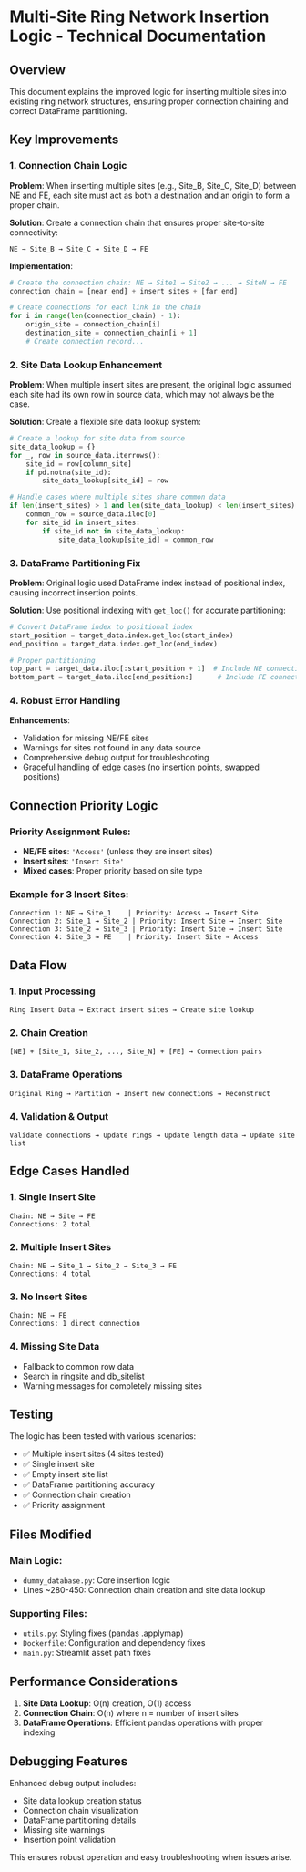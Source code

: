 # Multi-Site Ring Network Insertion Logic - Technical Documentation

## Overview
This document explains the improved logic for inserting multiple sites into existing ring network structures, ensuring proper connection chaining and correct DataFrame partitioning.

## Key Improvements

### 1. Connection Chain Logic
**Problem**: When inserting multiple sites (e.g., Site_B, Site_C, Site_D) between NE and FE, each site must act as both a destination and an origin to form a proper chain.

**Solution**: Create a connection chain that ensures proper site-to-site connectivity:
```
NE → Site_B → Site_C → Site_D → FE
```

**Implementation**:
```python
# Create the connection chain: NE → Site1 → Site2 → ... → SiteN → FE
connection_chain = [near_end] + insert_sites + [far_end]

# Create connections for each link in the chain
for i in range(len(connection_chain) - 1):
    origin_site = connection_chain[i]
    destination_site = connection_chain[i + 1]
    # Create connection record...
```

### 2. Site Data Lookup Enhancement
**Problem**: When multiple insert sites are present, the original logic assumed each site had its own row in source data, which may not always be the case.

**Solution**: Create a flexible site data lookup system:
```python
# Create a lookup for site data from source
site_data_lookup = {}
for _, row in source_data.iterrows():
    site_id = row[column_site]
    if pd.notna(site_id):
        site_data_lookup[site_id] = row

# Handle cases where multiple sites share common data
if len(insert_sites) > 1 and len(site_data_lookup) < len(insert_sites):
    common_row = source_data.iloc[0]
    for site_id in insert_sites:
        if site_id not in site_data_lookup:
            site_data_lookup[site_id] = common_row
```

### 3. DataFrame Partitioning Fix
**Problem**: Original logic used DataFrame index instead of positional index, causing incorrect insertion points.

**Solution**: Use positional indexing with `get_loc()` for accurate partitioning:
```python
# Convert DataFrame index to positional index
start_position = target_data.index.get_loc(start_index)
end_position = target_data.index.get_loc(end_index)

# Proper partitioning
top_part = target_data.iloc[:start_position + 1]  # Include NE connection
bottom_part = target_data.iloc[end_position:]      # Include FE connection
```

### 4. Robust Error Handling
**Enhancements**:
- Validation for missing NE/FE sites
- Warnings for sites not found in any data source
- Comprehensive debug output for troubleshooting
- Graceful handling of edge cases (no insertion points, swapped positions)

## Connection Priority Logic

### Priority Assignment Rules:
- **NE/FE sites**: `'Access'` (unless they are insert sites)
- **Insert sites**: `'Insert Site'`
- **Mixed cases**: Proper priority based on site type

### Example for 3 Insert Sites:
```
Connection 1: NE → Site_1    | Priority: Access → Insert Site
Connection 2: Site_1 → Site_2 | Priority: Insert Site → Insert Site  
Connection 3: Site_2 → Site_3 | Priority: Insert Site → Insert Site
Connection 4: Site_3 → FE    | Priority: Insert Site → Access
```

## Data Flow

### 1. Input Processing
```
Ring Insert Data → Extract insert sites → Create site lookup
```

### 2. Chain Creation
```
[NE] + [Site_1, Site_2, ..., Site_N] + [FE] → Connection pairs
```

### 3. DataFrame Operations
```
Original Ring → Partition → Insert new connections → Reconstruct
```

### 4. Validation & Output
```
Validate connections → Update rings → Update length data → Update site list
```

## Edge Cases Handled

### 1. Single Insert Site
```
Chain: NE → Site → FE
Connections: 2 total
```

### 2. Multiple Insert Sites
```
Chain: NE → Site_1 → Site_2 → Site_3 → FE  
Connections: 4 total
```

### 3. No Insert Sites
```
Chain: NE → FE
Connections: 1 direct connection
```

### 4. Missing Site Data
- Fallback to common row data
- Search in ringsite and db_sitelist
- Warning messages for completely missing sites

## Testing

The logic has been tested with various scenarios:
- ✅ Multiple insert sites (4 sites tested)
- ✅ Single insert site
- ✅ Empty insert site list
- ✅ DataFrame partitioning accuracy
- ✅ Connection chain creation
- ✅ Priority assignment

## Files Modified

### Main Logic:
- `dummy_database.py`: Core insertion logic
- Lines ~280-450: Connection chain creation and site data lookup

### Supporting Files:
- `utils.py`: Styling fixes (pandas .applymap)
- `Dockerfile`: Configuration and dependency fixes
- `main.py`: Streamlit asset path fixes

## Performance Considerations

1. **Site Data Lookup**: O(n) creation, O(1) access
2. **Connection Chain**: O(n) where n = number of insert sites
3. **DataFrame Operations**: Efficient pandas operations with proper indexing

## Debugging Features

Enhanced debug output includes:
- Site data lookup creation status
- Connection chain visualization
- DataFrame partitioning details
- Missing site warnings
- Insertion point validation

This ensures robust operation and easy troubleshooting when issues arise.
